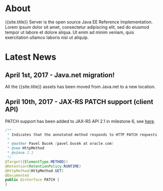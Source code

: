 

# About

{{site.title}} Server is the open source Java EE Reference Implementation. Lorem ipsum dolor sit amet, consectetur adipiscing elit, sed do eiusmod tempor ut labore et dolore aliqua. Ut enim ad minim veniam, quis exercitation ullamco laboris nisi ut aliquip.


  
# Latest News

## April 1st, 2017 - __Java.net migration!__ ##

All the {{site.title}} assets has been moved from Java.net to a new location.

## April 10th, 2017 - __JAX-RS PATCH support__ (client API) ##

PATCH support has been added to JAX-RS API 2.1 in milestone 6, see [here](https://java.net/projects/jax-rs-spec/lists/users/archive/2017-04/message/40).

```java
/**
 * Indicates that the annotated method responds to HTTP PATCH requests.
 *
 * @author Pavel Bucek (pavel.bucek at oracle.com)
 * @see HttpMethod
 * @since 2.1
 */
@Target({ElementType.METHOD})
@Retention(RetentionPolicy.RUNTIME)
@HttpMethod(HttpMethod.GET)
@Documented
public @interface PATCH {
}
```


